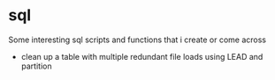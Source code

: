 # sql
Some interesting sql scripts and functions that i create or come across
- clean up a table with multiple redundant file loads using LEAD and partition

